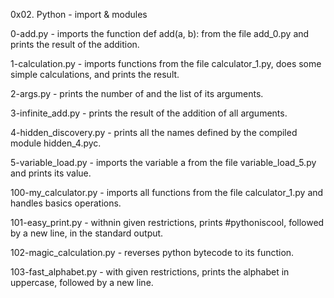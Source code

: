 0x02. Python - import & modules

0-add.py - imports the function def add(a, b): from the file add_0.py
	 and prints the result of the addition.

1-calculation.py - imports functions from the file calculator_1.py, does some
		 simple calculations, and prints the result.

2-args.py - prints the number of and the list of its arguments.

3-infinite_add.py - prints the result of the addition of all arguments.

4-hidden_discovery.py - prints all the names defined by the compiled module
		      hidden_4.pyc.

5-variable_load.py - imports the variable a from the file variable_load_5.py
		   and prints its value.

100-my_calculator.py - imports all functions from the file calculator_1.py
		     and handles basics operations.

101-easy_print.py - withnin given restrictions, prints #pythoniscool,
		  followed by a new line, in the standard output.

102-magic_calculation.py - reverses python bytecode to its function.

103-fast_alphabet.py - with given restrictions, prints the alphabet in
		     uppercase, followed by a new line.